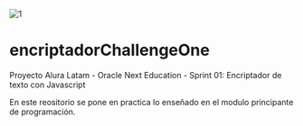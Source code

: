 ![1](https://app.aluracursos.com/assets/images/logos/logo-aluraespanhol.svg)

# encriptadorChallengeOne
Proyecto Alura Latam - Oracle Next Education - Sprint 01: Encriptador de texto con Javascript

En este reositorio se pone en practica lo enseñado en el modulo principante de programación.
